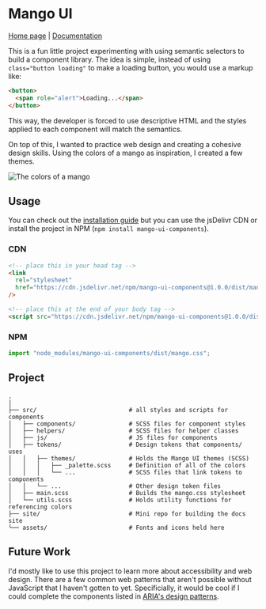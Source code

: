 # Mango UI

[Home page](https://lucasgrinspan.github.io/MangoUI/docs/index.html) | [Documentation](https://lucasgrinspan.github.io/MangoUI/docs/design/)

This is a fun little project experimenting with using semantic selectors to build a component library. The idea is simple, instead of using `class="button loading"` to make a loading button, you would use a markup like:

```html
<button>
  <span role="alert">Loading...</span>
</button>
```

This way, the developer is forced to use descriptive HTML and the styles applied to each component will match the semantics.

On top of this, I wanted to practice web design and creating a cohesive design skills. Using the colors of a mango as inspiration, I created a few themes.

![The colors of a mango](site/assets/mango-colors.png)

## Usage

You can check out the [installation guide](https://lucasgrinspan.github.io/MangoUI/docs/getting-started/) but you can use the jsDelivr CDN or install the project in NPM (`npm install mango-ui-components`).

### CDN

```html
<!-- place this in your head tag -->
<link
  rel="stylesheet"
  href="https://cdn.jsdelivr.net/npm/mango-ui-components@1.0.0/dist/mango.css"
/>

<!-- place this at the end of your body tag -->
<script src="https://cdn.jsdelivr.net/npm/mango-ui-components@1.0.0/dist/mango.js"></script>
```

### NPM

```js
import "node_modules/mango-ui-components/dist/mango.css";
```

## Project

```
.
│
├── src/                          # all styles and scripts for components
│   ├── components/               # SCSS files for component styles
│   ├── helpers/                  # SCSS files for helper classes
│   ├── js/                       # JS files for components
│   ├── tokens/                   # Design tokens that components/ uses
│   │   ├── themes/               # Holds the Mango UI themes (SCSS)
│   │   │   ├── _palette.scss     # Definition of all of the colors
│   │   │   └── ...               # SCSS files that link tokens to components
│   │   └── ...                   # Other design token files
│   ├── main.scss                 # Builds the mango.css stylesheet
│   └── utils.scss                # Holds utility functions for referencing colors
├── site/                         # Mini repo for building the docs site
└── assets/                       # Fonts and icons held here
```

## Future Work

I'd mostly like to use this project to learn more about accessibility and web design. There are a few common web patterns that aren't possible without JavaScript that I haven't gotten to yet. Specificially, it would be cool if I could complete the components listed in [ARIA's design patterns](https://www.w3.org/TR/wai-aria-practices-1.2/#aria_ex).
